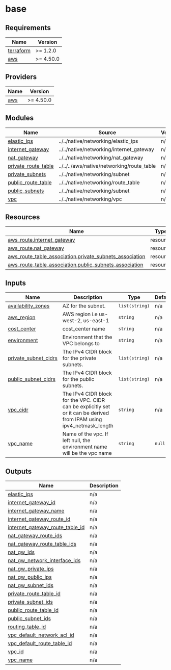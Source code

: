 # base

<!-- BEGINNING OF PRE-COMMIT-TERRAFORM DOCS HOOK -->
## Requirements

| Name | Version |
|------|---------|
| <a name="requirement_terraform"></a> [terraform](#requirement\_terraform) | >= 1.2.0 |
| <a name="requirement_aws"></a> [aws](#requirement\_aws) | >= 4.50.0 |

## Providers

| Name | Version |
|------|---------|
| <a name="provider_aws"></a> [aws](#provider\_aws) | >= 4.50.0 |

## Modules

| Name | Source | Version |
|------|--------|---------|
| <a name="module_elastic_ips"></a> [elastic\_ips](#module\_elastic\_ips) | ../../native/networking/elastic_ips | n/a |
| <a name="module_internet_gateway"></a> [internet\_gateway](#module\_internet\_gateway) | ../../native/networking/internet_gateway | n/a |
| <a name="module_nat_gateway"></a> [nat\_gateway](#module\_nat\_gateway) | ../../native/networking/nat_gateway | n/a |
| <a name="module_private_route_table"></a> [private\_route\_table](#module\_private\_route\_table) | ../../../aws/native/networking/route_table | n/a |
| <a name="module_private_subnets"></a> [private\_subnets](#module\_private\_subnets) | ../../native/networking/subnet | n/a |
| <a name="module_public_route_table"></a> [public\_route\_table](#module\_public\_route\_table) | ../../native/networking/route_table | n/a |
| <a name="module_public_subnets"></a> [public\_subnets](#module\_public\_subnets) | ../../native/networking/subnet | n/a |
| <a name="module_vpc"></a> [vpc](#module\_vpc) | ../../native/networking/vpc | n/a |

## Resources

| Name | Type |
|------|------|
| [aws_route.internet_gateway](https://registry.terraform.io/providers/hashicorp/aws/latest/docs/resources/route) | resource |
| [aws_route.nat_gateway](https://registry.terraform.io/providers/hashicorp/aws/latest/docs/resources/route) | resource |
| [aws_route_table_association.private_subnets_association](https://registry.terraform.io/providers/hashicorp/aws/latest/docs/resources/route_table_association) | resource |
| [aws_route_table_association.public_subnets_association](https://registry.terraform.io/providers/hashicorp/aws/latest/docs/resources/route_table_association) | resource |

## Inputs

| Name | Description | Type | Default | Required |
|------|-------------|------|---------|:--------:|
| <a name="input_availability_zones"></a> [availability\_zones](#input\_availability\_zones) | AZ for the subnet. | `list(string)` | n/a | yes |
| <a name="input_aws_region"></a> [aws\_region](#input\_aws\_region) | AWS region i.e us-west-2, us-east-1 | `string` | n/a | yes |
| <a name="input_cost_center"></a> [cost\_center](#input\_cost\_center) | cost\_center name | `string` | n/a | yes |
| <a name="input_environment"></a> [environment](#input\_environment) | Environment that the VPC belongs to | `string` | n/a | yes |
| <a name="input_private_subnet_cidrs"></a> [private\_subnet\_cidrs](#input\_private\_subnet\_cidrs) | The IPv4 CIDR block for the private subnets. | `list(string)` | n/a | yes |
| <a name="input_public_subnet_cidrs"></a> [public\_subnet\_cidrs](#input\_public\_subnet\_cidrs) | The IPv4 CIDR block for the public subnets. | `list(string)` | n/a | yes |
| <a name="input_vpc_cidr"></a> [vpc\_cidr](#input\_vpc\_cidr) | The IPv4 CIDR block for the VPC. CIDR can be explicitly set or it can be derived from IPAM using ipv4\_netmask\_length | `string` | n/a | yes |
| <a name="input_vpc_name"></a> [vpc\_name](#input\_vpc\_name) | Name of the vpc. If left null, the environment name will be the vpc name | `string` | `null` | no |

## Outputs

| Name | Description |
|------|-------------|
| <a name="output_elastic_ips"></a> [elastic\_ips](#output\_elastic\_ips) | n/a |
| <a name="output_internet_gateway_id"></a> [internet\_gateway\_id](#output\_internet\_gateway\_id) | n/a |
| <a name="output_internet_gateway_name"></a> [internet\_gateway\_name](#output\_internet\_gateway\_name) | n/a |
| <a name="output_internet_gateway_route_id"></a> [internet\_gateway\_route\_id](#output\_internet\_gateway\_route\_id) | n/a |
| <a name="output_internet_gateway_route_table_id"></a> [internet\_gateway\_route\_table\_id](#output\_internet\_gateway\_route\_table\_id) | n/a |
| <a name="output_nat_gateway_route_ids"></a> [nat\_gateway\_route\_ids](#output\_nat\_gateway\_route\_ids) | n/a |
| <a name="output_nat_gateway_route_table_ids"></a> [nat\_gateway\_route\_table\_ids](#output\_nat\_gateway\_route\_table\_ids) | n/a |
| <a name="output_nat_gw_ids"></a> [nat\_gw\_ids](#output\_nat\_gw\_ids) | n/a |
| <a name="output_nat_gw_network_interface_ids"></a> [nat\_gw\_network\_interface\_ids](#output\_nat\_gw\_network\_interface\_ids) | n/a |
| <a name="output_nat_gw_private_ips"></a> [nat\_gw\_private\_ips](#output\_nat\_gw\_private\_ips) | n/a |
| <a name="output_nat_gw_public_ips"></a> [nat\_gw\_public\_ips](#output\_nat\_gw\_public\_ips) | n/a |
| <a name="output_nat_gw_subnet_ids"></a> [nat\_gw\_subnet\_ids](#output\_nat\_gw\_subnet\_ids) | n/a |
| <a name="output_private_route_table_id"></a> [private\_route\_table\_id](#output\_private\_route\_table\_id) | n/a |
| <a name="output_private_subnet_ids"></a> [private\_subnet\_ids](#output\_private\_subnet\_ids) | n/a |
| <a name="output_public_route_table_id"></a> [public\_route\_table\_id](#output\_public\_route\_table\_id) | n/a |
| <a name="output_public_subnet_ids"></a> [public\_subnet\_ids](#output\_public\_subnet\_ids) | n/a |
| <a name="output_routing_table_id"></a> [routing\_table\_id](#output\_routing\_table\_id) | n/a |
| <a name="output_vpc_default_network_acl_id"></a> [vpc\_default\_network\_acl\_id](#output\_vpc\_default\_network\_acl\_id) | n/a |
| <a name="output_vpc_default_route_table_id"></a> [vpc\_default\_route\_table\_id](#output\_vpc\_default\_route\_table\_id) | n/a |
| <a name="output_vpc_id"></a> [vpc\_id](#output\_vpc\_id) | n/a |
| <a name="output_vpc_name"></a> [vpc\_name](#output\_vpc\_name) | n/a |
<!-- END OF PRE-COMMIT-TERRAFORM DOCS HOOK -->
